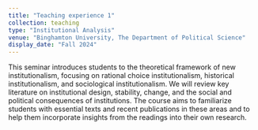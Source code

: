 ```yaml
---
title: "Teaching experience 1"
collection: teaching
type: "Institutional Analysis"
venue: "Binghamton University, The Department of Political Science"
display_date: "Fall 2024"
---
```


This seminar introduces students to the theoretical framework of new institutionalism, focusing on rational choice institutionalism, historical institutionalism, and sociological institutionalism. We will review key literature on institutional design, stability, change, and the social and political consequences of institutions. The course aims to familiarize students with essential texts and recent publications in these areas and to help them incorporate insights from the readings into their own research.  

